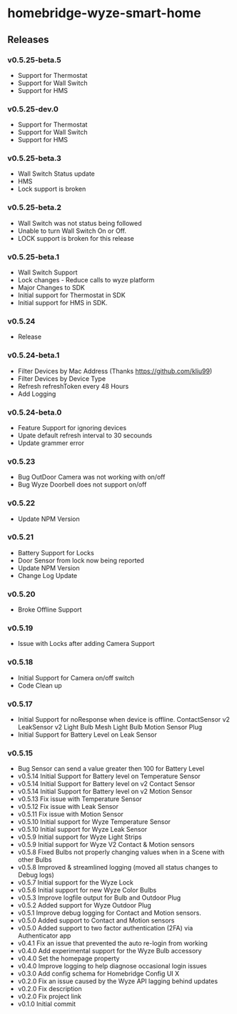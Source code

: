 # homebridge-wyze-smart-home
## Releases

### v0.5.25-beta.5
- Support for Thermostat
- Support for Wall Switch
- Support for HMS

### v0.5.25-dev.0
- Support for Thermostat
- Support for Wall Switch
- Support for HMS
### v0.5.25-beta.3
- Wall Switch Status update
- HMS
- Lock support is broken
### v0.5.25-beta.2
- Wall Switch was not status being followed
- Unable to turn Wall Switch On or Off.
- LOCK support is broken for this release
### v0.5.25-beta.1
- Wall Switch Support
- Lock changes - Reduce calls to wyze platform 
- Major Changes to SDK
- Initial support for Thermostat in SDK
- Initial support for HMS in SDK.

### v0.5.24
- Release

### v0.5.24-beta.1
- Filter Devices by Mac Address (Thanks https://github.com/kliu99)
- Filter Devices by Device Type
- Refresh refreshToken every 48 Hours
- Add Logging

### v0.5.24-beta.0
- Feature Support for ignoring devices
- Upate default refresh interval to 30 secounds
- Update grammer error

### v0.5.23
- Bug OutDoor Camera was not working with on/off
- Bug Wyze Doorbell does not support on/off

### v0.5.22
- Update NPM Version

### v0.5.21
- Battery Support for Locks
- Door Sensor from lock now being reported
- Update NPM Version
- Change Log Update

### v0.5.20
- Broke Offline Support

### v0.5.19
- Issue with Locks after adding Camera Support

### v0.5.18
- Initial Support for Camera on/off switch
- Code Clean up

### v0.5.17
- Initial Support for noResponse when device is offline. 
    ContactSensor v2
    LeakSensor v2
    Light Bulb
    Mesh Light Bulb
    Motion Sensor
    Plug
- Initial Support for Battery Level on Leak Sensor

### v0.5.15
- Bug Sensor can send a value greater then 100 for Battery Level
- v0.5.14 Initial Support for Battery level on Temperature Sensor
- v0.5.14 Initial Support for Battery level on v2 Contact Sensor
- v0.5.14 Initial Support for Battery level on v2 Motion Sensor
- v0.5.13 Fix issue with Temperature Sensor
- v0.5.12 Fix issue with Leak Sensor
- v0.5.11 Fix issue with Motion Sensor
- v0.5.10 Initial support for Wyze Temperature Sensor
- v0.5.10 Initial support for Wyze Leak Sensor
- v0.5.9 Initial support for Wyze Light Strips
- v0.5.9 Initial support for Wyze V2 Contact & Motion sensors
- v0.5.8 Fixed Bulbs not properly changing values when in a Scene with other Bulbs
- v0.5.8 Improved & streamlined logging (moved all status changes to Debug logs)
- v0.5.7 Initial support for the Wyze Lock
- v0.5.6 Initial support for new Wyze Color Bulbs
- v0.5.3 Improve logfile output for Bulb and Outdoor Plug
- v0.5.2 Added support for Wyze Outdoor Plug
- v0.5.1 Improve debug logging for Contact and Motion sensors.
- v0.5.0 Added support to Contact and Motion sensors
- v0.5.0 Added support to two factor authentication (2FA) via Authenticator app
- v0.4.1 Fix an issue that prevented the auto re-login from working
- v0.4.0 Add experimental support for the Wyze Bulb accessory
- v0.4.0 Set the homepage property
- v0.4.0 Improve logging to help diagnose occasional login issues
- v0.3.0 Add config schema for Homebridge Config UI X
- v0.2.0 Fix an issue caused by the Wyze API lagging behind updates
- v0.2.0 Fix description
- v0.2.0 Fix project link
- v0.1.0 Initial commit
